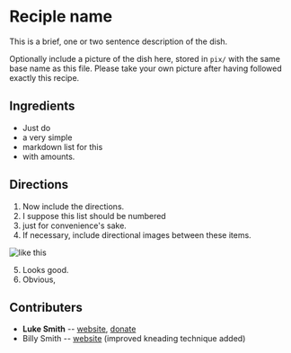 # Reciple name

This is a brief, one or two sentence description of the dish.

Optionally include a picture of the dish here, stored in `pix/` with the same base name as this file.
Please take your own picture after having followed exactly this recipe.

## Ingredients

- Just do
- a very simple
- markdown list for this
- with amounts.

## Directions

1. Now include the directions.
2. I suppose this list should be numbered
3. just for convenience's sake.
4. If necessary, include directional images between these items.

![like this](lol.jpg)

5. Looks good.
6. Obvious,

## Contributers

<!--
Put your name or identifier here if you want.
Limit yourself to a single line with links like this:
-->

- **Luke Smith** -- [website](https://lukesmith.xyz), [donate](https://lukesmith.xyz/donate)
- Billy Smith -- [website](https://lukesmith.xyz) (improved kneading technique added)

<!--
If someone add a *substantial* improvement, they can add their name to the
bottom of the list (at least for the time being). In that case, the original
author's line should still be at the top and bold.
-->

<!--
Other Rules:

- Images should be as small as possible in size, preferably .webp files.
- Minor edits (spell checkings) do not warrant credit at the bottom.
- Everything you add here should be public domain. Getting credit at the bottom for adding the article is not a claim to ownership.
-->
